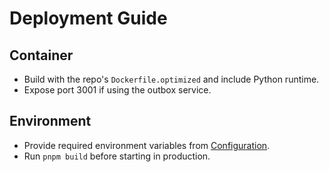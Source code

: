 # Deployment Guide

## Container
- Build with the repo's `Dockerfile.optimized` and include Python runtime.
- Expose port 3001 if using the outbox service.

## Environment
- Provide required environment variables from [Configuration](./configuration.md).
- Run `pnpm build` before starting in production.
